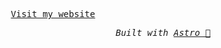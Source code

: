 <p align="center">
  <samp>
    <a href="https://arthurfontaine.fr">Visit my website</a>
  </samp>
</p>

<p align="right" style="font-style: italic">
    <samp>
        Built with <a href="https://astro.build/">Astro 🚀</a>
    <samp>
</p>